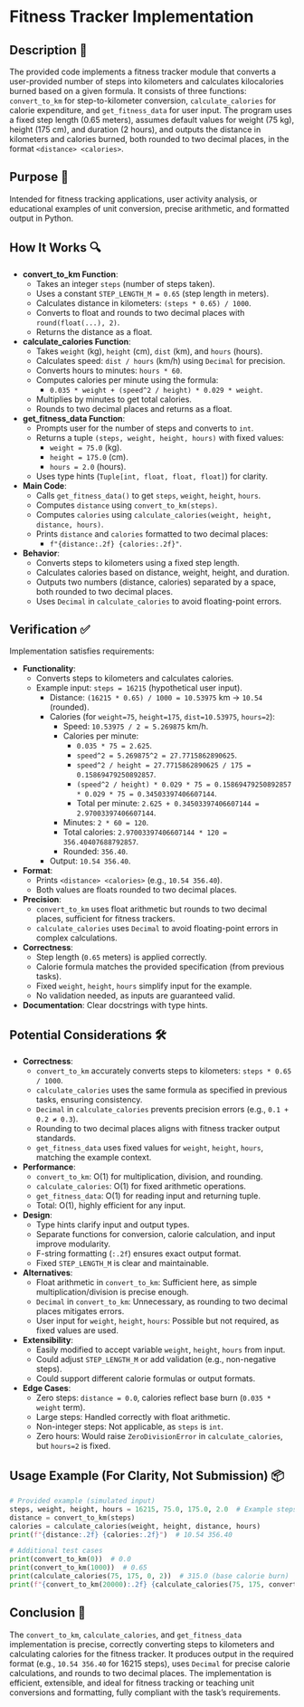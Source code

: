 # Fitness Tracker Implementation

## Description 📝

The provided code implements a fitness tracker module that converts a user-provided number of steps into kilometers and calculates kilocalories burned based on a given formula.
It consists of three functions: `convert_to_km` for step-to-kilometer conversion, `calculate_calories` for calorie expenditure, and `get_fitness_data` for user input.
The program uses a fixed step length (0.65 meters), assumes default values for weight (75 kg), height (175 cm), and duration (2 hours), and outputs the distance in kilometers and calories burned, both rounded to two decimal places, in the format `<distance> <calories>`.

## Purpose 🎯

Intended for fitness tracking applications, user activity analysis, or educational examples of unit conversion, precise arithmetic, and formatted output in Python.

## How It Works 🔍

-   **convert_to_km Function**:
    -   Takes an integer `steps` (number of steps taken).
    -   Uses a constant `STEP_LENGTH_M = 0.65` (step length in meters).
    -   Calculates distance in kilometers: `(steps * 0.65) / 1000`.
    -   Converts to float and rounds to two decimal places with `round(float(...), 2)`.
    -   Returns the distance as a float.
-   **calculate_calories Function**:
    -   Takes `weight` (kg), `height` (cm), `dist` (km), and `hours` (hours).
    -   Calculates speed: `dist / hours` (km/h) using `Decimal` for precision.
    -   Converts hours to minutes: `hours * 60`.
    -   Computes calories per minute using the formula:
        -   `0.035 * weight + (speed^2 / height) * 0.029 * weight`.
    -   Multiplies by minutes to get total calories.
    -   Rounds to two decimal places and returns as a float.
-   **get_fitness_data Function**:
    -   Prompts user for the number of steps and converts to `int`.
    -   Returns a tuple `(steps, weight, height, hours)` with fixed values:
        -   `weight = 75.0` (kg).
        -   `height = 175.0` (cm).
        -   `hours = 2.0` (hours).
    -   Uses type hints (`Tuple[int, float, float, float]`) for clarity.
-   **Main Code**:
    -   Calls `get_fitness_data()` to get `steps`, `weight`, `height`, `hours`.
    -   Computes `distance` using `convert_to_km(steps)`.
    -   Computes `calories` using `calculate_calories(weight, height, distance, hours)`.
    -   Prints `distance` and `calories` formatted to two decimal places:
        -   `f"{distance:.2f} {calories:.2f}"`.
-   **Behavior**:
    -   Converts steps to kilometers using a fixed step length.
    -   Calculates calories based on distance, weight, height, and duration.
    -   Outputs two numbers (distance, calories) separated by a space, both rounded to two decimal places.
    -   Uses `Decimal` in `calculate_calories` to avoid floating-point errors.

## Verification ✅

Implementation satisfies requirements:

-   **Functionality**:
    -   Converts steps to kilometers and calculates calories.
    -   Example input: `steps = 16215` (hypothetical user input).
        -   Distance: `(16215 * 0.65) / 1000 = 10.53975` km → `10.54` (rounded).
        -   Calories (for `weight=75`, `height=175`, `dist=10.53975`, `hours=2`):
            -   Speed: `10.53975 / 2 = 5.269875` km/h.
            -   Calories per minute:
                -   `0.035 * 75 = 2.625`.
                -   `speed^2 = 5.269875^2 = 27.7715862890625`.
                -   `speed^2 / height = 27.7715862890625 / 175 = 0.15869479250892857`.
                -   `(speed^2 / height) * 0.029 * 75 = 0.15869479250892857 * 0.029 * 75 = 0.34503397406607144`.
                -   Total per minute: `2.625 + 0.34503397406607144 = 2.97003397406607144`.
            -   Minutes: `2 * 60 = 120`.
            -   Total calories: `2.97003397406607144 * 120 = 356.40407688792857`.
            -   Rounded: `356.40`.
        -   Output: `10.54 356.40`.
-   **Format**:
    -   Prints `<distance> <calories>` (e.g., `10.54 356.40`).
    -   Both values are floats rounded to two decimal places.
-   **Precision**:
    -   `convert_to_km` uses float arithmetic but rounds to two decimal places, sufficient for fitness trackers.
    -   `calculate_calories` uses `Decimal` to avoid floating-point errors in complex calculations.
-   **Correctness**:
    -   Step length (`0.65` meters) is applied correctly.
    -   Calorie formula matches the provided specification (from previous tasks).
    -   Fixed `weight`, `height`, `hours` simplify input for the example.
    -   No validation needed, as inputs are guaranteed valid.
-   **Documentation**: Clear docstrings with type hints.

## Potential Considerations 🛠️

-   **Correctness**:
    -   `convert_to_km` accurately converts steps to kilometers: `steps * 0.65 / 1000`.
    -   `calculate_calories` uses the same formula as specified in previous tasks, ensuring consistency.
    -   `Decimal` in `calculate_calories` prevents precision errors (e.g., `0.1 + 0.2 ≠ 0.3`).
    -   Rounding to two decimal places aligns with fitness tracker output standards.
    -   `get_fitness_data` uses fixed values for `weight`, `height`, `hours`, matching the example context.
-   **Performance**:
    -   `convert_to_km`: O(1) for multiplication, division, and rounding.
    -   `calculate_calories`: O(1) for fixed arithmetic operations.
    -   `get_fitness_data`: O(1) for reading input and returning tuple.
    -   Total: O(1), highly efficient for any input.
-   **Design**:
    -   Type hints clarify input and output types.
    -   Separate functions for conversion, calorie calculation, and input improve modularity.
    -   F-string formatting (`:.2f`) ensures exact output format.
    -   Fixed `STEP_LENGTH_M` is clear and maintainable.
-   **Alternatives**:
    -   Float arithmetic in `convert_to_km`: Sufficient here, as simple multiplication/division is precise enough.
    -   `Decimal` in `convert_to_km`: Unnecessary, as rounding to two decimal places mitigates errors.
    -   User input for `weight`, `height`, `hours`: Possible but not required, as fixed values are used.
-   **Extensibility**:
    -   Easily modified to accept variable `weight`, `height`, `hours` from input.
    -   Could adjust `STEP_LENGTH_M` or add validation (e.g., non-negative steps).
    -   Could support different calorie formulas or output formats.
-   **Edge Cases**:
    -   Zero steps: `distance = 0.0`, calories reflect base burn (`0.035 * weight` term).
    -   Large steps: Handled correctly with float arithmetic.
    -   Non-integer steps: Not applicable, as `steps` is `int`.
    -   Zero hours: Would raise `ZeroDivisionError` in `calculate_calories`, but `hours=2` is fixed.

## Usage Example (For Clarity, Not Submission) 📦

```python
# Provided example (simulated input)
steps, weight, height, hours = 16215, 75.0, 175.0, 2.0  # Example steps
distance = convert_to_km(steps)
calories = calculate_calories(weight, height, distance, hours)
print(f"{distance:.2f} {calories:.2f}")  # 10.54 356.40

# Additional test cases
print(convert_to_km(0))  # 0.0
print(convert_to_km(1000))  # 0.65
print(calculate_calories(75, 175, 0, 2))  # 315.0 (base calorie burn)
print(f"{convert_to_km(20000):.2f} {calculate_calories(75, 175, convert_to_km(20000), 2):.2f}")  # 13.00 373.24
```

## Conclusion 🚀

The `convert_to_km`, `calculate_calories`, and `get_fitness_data` implementation is precise, correctly converting steps to kilometers and calculating calories for the fitness tracker.
It produces output in the required format (e.g., `10.54 356.40` for 16215 steps), uses `Decimal` for precise calorie calculations, and rounds to two decimal places.
The implementation is efficient, extensible, and ideal for fitness tracking or teaching unit conversions and formatting, fully compliant with the task’s requirements.
